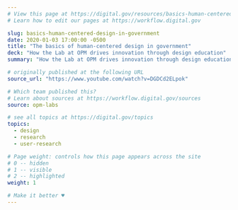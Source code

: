 ```yaml
---
# View this page at https://digital.gov/resources/basics-human-centered-design-in-government
# Learn how to edit our pages at https://workflow.digital.gov

slug: basics-human-centered-design-in-government
date: 2020-01-03 17:00:00 -0500
title: "The basics of human-centered design in government"
deck: "How the Lab at OPM drives innovation through design education"
summary: "How the Lab at OPM drives innovation through design education"

# originally published at the following URL
source_url: "https://www.youtube.com/watch?v=DGDCd2ELpok"

# Which team published this?
# Learn about sources at https://workflow.digital.gov/sources
source: opm-labs

# see all topics at https://digital.gov/topics
topics:
  - design
  - research
  - user-research

# Page weight: controls how this page appears across the site
# 0 -- hidden
# 1 -- visible
# 2 -- highlighted
weight: 1

# Make it better ♥
---
```

